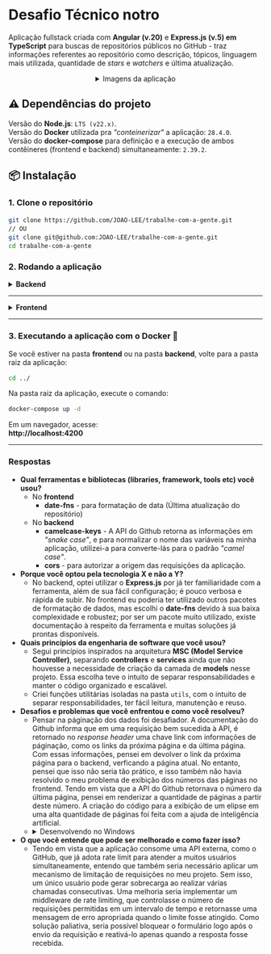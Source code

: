 # Desafio Técnico **notro**  

Aplicação fullstack criada com **Angular (v.20)** e **Express.js (v.5) em TypeScript** para buscas de repositórios públicos no GitHub - traz informações referentes ao repositório como descrição, tópicos, linguagem mais utilizada, quantidade de *stars* e *watchers* e última atualização.

<div align="center">
  <details>
    <summary>Imagens da aplicação</summary>
      <div display="flex">
        <img src="images/image-2.png" width="375" alt="Busca por repositórios ainda não realizada"  title="Busca por repositórios ainda não realizada"/>
        <img src="images/image-3.png" width="375" alt="Resultados de repositórios de acordo com a busca"  title="Resultados de repositórios de acordo com a busca"/>
        <img src="images/image-4.png" width="375" alt="Erro informando que repositórios com o termo da busca não foram encontrados"  title="Erro informando que repositórios com o termo da busca não foram encontrados"/>
        <img src="images/image-5.png" width="375" alt="Erro informando que o termo de busca é necessário"  title="Erro informando que o termo de busca é necessário"/>
      </div>
  </details>
</div>

## ⚠️ Dependências do projeto
Versão do **Node.js**: ```LTS (v22.x)```.<br>
Versão do **Docker** utilizada pra *"conteinerizar"* a aplicação: ```28.4.0```.<br>
Versão do **docker-compose** para definição e a execução de ambos contêineres (frontend e backend) simultaneamente: ```2.39.2```.
 
## 📦 Instalação

### 1. Clone o repositório

```bash
git clone https://github.com/JOAO-LEE/trabalhe-com-a-gente.git
// OU
git clone git@github.com:JOAO-LEE/trabalhe-com-a-gente.git
cd trabalhe-com-a-gente
```

### 2. Rodando a aplicação
<details>
<summary><b>Backend</b></summary>

### 1. Navegue até a pasta

```bash
cd frontend/
```

### 2. Instale as dependências

```bash
npm install
```

### 3. Inicie a aplicação

```bash
npm run dev
```
Você deve visualizar no terminal:
![Demonstração do backend da aplicação sendo executado](images/image-1.png)
</details>
<hr>
<details>
<summary><b>Frontend</b></summary>

### 1. Navegue até a pasta

```bash
cd frontend/
```

### 2. Instale as dependências

```bash
npm install
```

### 3. Inicie a aplicação

```bash
ng serve
```
Você deve visualizar no terminal:
![Demonstração do frontend da aplicação sendo executado](images/image.png)
</details>
<hr>

### 3. Executando a aplicação com o **Docker** 🐋

Se você estiver na pasta **frontend** ou na pasta **backend**, volte para a pasta raiz da aplicação:

```bash
cd ../
```

Na pasta raiz da aplicação, execute o comando:
```bash
docker-compose up -d
```
Em um navegador, acesse: <br>
**http://localhost:4200**
<hr>

### Respostas

- **Qual ferramentas e bibliotecas (libraries, framework, tools etc) você usou?**
   * No **frontend**
       - **date-fns** - para formatação de data (Última atualização do repositório)
    * No **backend**
       - **camelcase-keys** - A API do Github retorna as informações em *"snake case"*, e para normalizar o nome das variáveis na minha aplicação, utilizei-a para converte-lás para o padrão *"camel case"*.
       - **cors** - para autorizar a origem das requisições da aplicação.
- **Porque você optou pela tecnologia X e não a Y?** 
   * No backend, optei utilizar o **Express.js** por já ter familiaridade com a ferramenta, além de sua fácil configuração; é pouco verbosa e rápida de subir. No frontend eu poderia ter utilizado outros pacotes de formatação de dados, mas escolhi o **date-fns** devido à sua baixa complexidade e robustez; por ser um pacote muito utilizado, existe documentação à respeito da ferramenta e muitas soluções já prontas disponíveis. 
- **Quais princípios da engenharia de software que você usou?**
   - Segui princípios inspirados na arquitetura **MSC (Model Service Controller)**, separando **controllers** e **services** ainda que não houvesse a necessidade de criação da camada de **models** nesse projeto. Essa escolha teve o intuito de separar responsabilidades e manter o código organizado e escalável.
   - Criei funções utilitárias isoladas na pasta `utils`, com o intuito de separar responsabilidades, ter fácil leitura, manutenção e reuso.
- **Desafios e problemas que você enfrentou e como você resolveu?**  
    * Pensar na páginação dos dados foi desafiador. A documentação do Github informa que em uma requisiçào bem sucedida à API, é retornado no *response header* uma chave link com informações de páginação, como os links da próxima página e da última página. Com essas informações, pensei em devolver o link da próxima página para o backend, verficando a página atual. No entanto, pensei que isso não seria tão prático, e isso também não havia resolvido o meu problema de exibição dos números das páginas no frontend. Tendo em vista que a API do Github retornava o número da última página, pensei em renderizar a quantidade de páginas a partir deste número. A criação do código para a exibição de um elipse em uma alta quantidade de páginas foi feita com a ajuda de inteligência artificial.
    * <details><summary>Desenvolvendo no Windows</summary>Enquanto pensava em como fazer a páginação, fazia requisições à API do Github passando os <em>"query params"</em>  que a rota disponibiliza como  <em>"page"</em> e <em>"per_page"</em>, e mesmo passando <em>1</em> em <em>"per_page"</em>, a requisição me devolvia um JSON com quase 3400 linhas. Li e reli a documentação do Github, <a href="https://api.github.com/search/repositories?q=node&per_page=1&page=1">testei diretamente no browser e funcionava normalmente</a> e não entendia o que poderia estar de errado no código. Derrubei e subi a aplicação, testava os <em>"query params"</em>, e ainda não funcionava. Então tive a ideia de comentar trechos do código como o <code>app.ts</code>, e a API continuava funcionando normalmente, retornando os dados do Github. Reiniciei o computador e a aplicação funcionou como deveria, respeitando os <em>"query params"</em>. Pelo que pesquisei, o problema provavelmente era o Windows não ter matado processos antigos do meu computador.
   </details>
- **O que você entende que pode ser melhorado e como fazer isso?**
     - Tendo em vista que a aplicação consome uma API externa, como o GitHub, que já adota rate limit para atender a muitos usuários simultaneamente, entendo que também seria necessário aplicar um mecanismo de limitação de requisições no meu projeto. Sem isso, um único usuário pode gerar sobrecarga ao realizar várias chamadas consecutivas. Uma melhoria seria implementar um middleware de rate limiting, que controlasse o número de requisições permitidas em um intervalo de tempo e retornasse uma mensagem de erro apropriada quando o limite fosse atingido. Como solução paliativa, seria possível bloquear o formulário logo após o envio da requisição e reativá-lo apenas quando a resposta fosse recebida.
